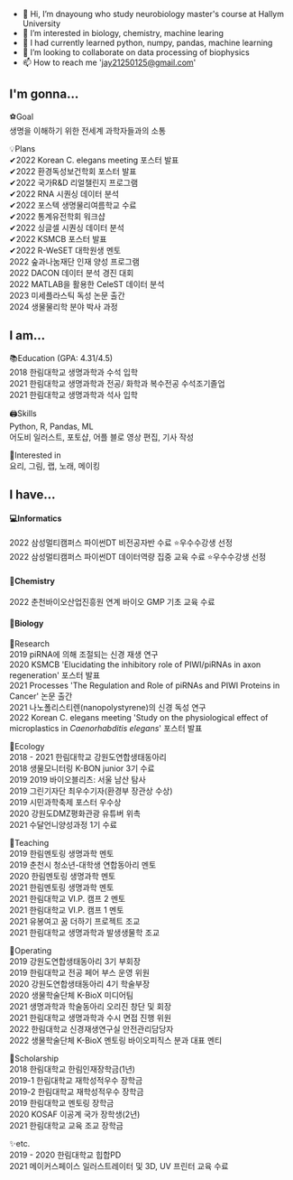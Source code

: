 - 👋 Hi, I’m dnayoung who study neurobiology master's course at Hallym University 
- 👀 I’m interested in biology, chemistry, machine learing
- 🌱 I had currently learned python, numpy, pandas, machine learning
- 💞️ I’m looking to collaborate on data processing of biophysics  
- 📫 How to reach me 'jay21250125@gmail.com'

## I'm gonna...

⚽Goal  
생명을 이해하기 위한 전세계 과학자들과의 소통

💡Plans  
✔2022 Korean C. elegans meeting 포스터 발표  
✔2022 환경독성보건학회 포스터 발표  
✔2022 국가R&D 리얼챌린지 프로그램  
✔2022 RNA 시퀀싱 데이터 분석  
✔2022 포스텍 생명물리여름학교 수료  
✔2022 통계유전학회 워크샵  
✔2022 싱글셀 시퀀싱 데이터 분석  
✔2022 KSMCB 포스터 발표  
✔2022 R-WeSET 대학원생 멘토  
2022 숲과나눔재단 인재 양성 프로그램  
2022 DACON 데이터 분석 경진 대회  
2022 MATLAB을 활용한 CeleST 데이터 분석  
2023 미세플라스틱 독성 논문 출간  
2024 생물물리학 분야 박사 과정  

## I am...

📚Education (GPA: 4.31/4.5)  
2018 한림대학교 생명과학과 수석 입학  
2021 한림대학교 생명과학과 전공/ 화학과 복수전공 수석조기졸업  
2021 한림대학교 생명과학과 석사 입학  

🖨Skills  
Python, R, Pandas, ML  
어도비 일러스트, 포토샵, 어플 블로 영상 편집, 기사 작성  

🍳Interested in  
요리, 그림, 랩, 노래, 메이킹  

## I have...

#### 💻Informatics  
2022 삼성멀티캠퍼스 파이썬DT 비전공자반 수료 ⭐우수수강생 선정  
2022 삼성멀티캠퍼스 파이썬DT 데이터역량 집중 교육 수료 ⭐우수수강생 선정  

#### 🧪Chemistry  
2022 춘천바이오산업진흥원 연계 바이오 GMP 기초 교육 수료  

#### 🌱Biology  
🧬Research  
2019 piRNA에 의해 조절되는 신경 재생 연구  
2020 KSMCB 'Elucidating the inhibitory role of PIWI/piRNAs in axon regeneration' 포스터 발표  
2021 Processes 'The Regulation and Role of piRNAs and PIWI Proteins in Cancer' 논문 출간  
2021 나노폴리스티렌(nanopolystyrene)의 신경 독성 연구  
2022 Korean C. elegans meeting 'Study on the physiological effect of microplastics in *Caenorhabditis elegans*' 포스터 발표
  

🌳Ecology  
2018 - 2021 한림대학교 강원도연합생태동아리  
2018 생물모니터링 K-BON junior 3기 수료  
2019 2019 바이오블리츠: 서울 남산 탐사  
2019 그린기자단 최우수기자(환경부 장관상 수상)  
2019 시민과학축제 포스터 우수상    
2020 강원도DMZ평화관광 유튜버 위촉  
2021 수달언니양성과정 1기 수료  

📝Teaching  
2019 한림멘토링 생명과학 멘토  
2019 춘천시 청소년-대학생 연합동아리 멘토  
2020 한림멘토링 생명과학 멘토  
2021 한림멘토링 생명과학 멘토  
2021 한림대학교 VI.P. 캠프 2 멘토  
2021 한림대학교 VI.P. 캠프 1 멘토  
2021 유봉여고 꿈 더하기 프로젝트 조교  
2021 한림대학교 생명과학과 발생생물학 조교  

🎤Operating  
2019 강원도연합생태동아리 3기 부회장  
2019 한림대학교 전공 페어 부스 운영 위원  
2020 강원도연합생태동아리 4기 학술부장  
2020 생물학술단체 K-BioX 미디어팀  
2021 생명과학과 학술동아리 오리진 창단 및 회장  
2021 한림대학교 생명과학과 수시 면접 진행 위원  
2022 한림대학교 신경재생연구실 안전관리담당자   
2022 생물학술단체 K-BioX 멘토링 바이오피직스 분과 대표 멘티  

🥇Scholarship  
2018 한림대학교 한림인재장학금(1년)  
2019-1 한림대학교 재학성적우수 장학금  
2019-2 한림대학교 재학성적우수 장학금  
2019 한림대학교 멘토링 장학금  
2020 KOSAF 이공계 국가 장학생(2년)  
2021 한림대학교 교육 조교 장학금  

✨etc.  
2019 - 2020 한림대학교 힙합PD  
2021 메이커스페이스 일러스트레이터 및 3D, UV 프린터 교육 수료  
